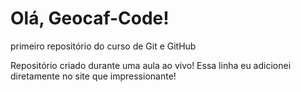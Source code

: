 # Olá, Geocaf-Code!
 primeiro repositório do curso de Git e GitHub 


 Repositório criado durante uma aula ao vivo!
 Essa linha eu adicionei diretamente no site  que impressionante!

